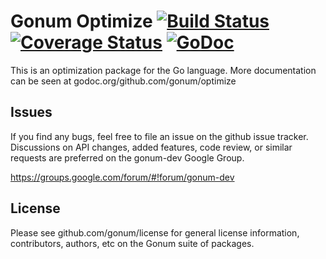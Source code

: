 # Gonum Optimize [![Build Status](https://travis-ci.org/gonum/optimize.svg?branch=master)](https://travis-ci.org/gonum/optimize) [![Coverage Status](https://coveralls.io/repos/gonum/optimize/badge.svg?branch=master&service=github)](https://coveralls.io/github/gonum/optimize?branch=master) [![GoDoc](https://godoc.org/github.com/gonum/optimize?status.svg)](https://godoc.org/github.com/gonum/optimize)

This is an optimization package for the Go language. More documentation can be seen at godoc.org/github.com/gonum/optimize

## Issues

If you find any bugs, feel free to file an issue on the github issue tracker. Discussions on API changes, added features, code review, or similar requests are preferred on the gonum-dev Google Group.

https://groups.google.com/forum/#!forum/gonum-dev

## License

Please see github.com/gonum/license for general license information, contributors, authors, etc on the Gonum suite of packages.
